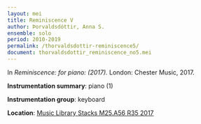 ```yaml
---
layout: mei
title: Reminiscence V
author: Þorvaldsdóttir, Anna S.  
ensemble: solo
period: 2010-2019
permalink: /thorvaldsdottir-reminiscence5/
document: thorvaldsdottir_reminiscence_no5.mei
---
```


In *Reminiscence: for piano: (2017).* London: Chester Music, 2017.

**Instrumentation summary**: piano (1)

**Instrumentation group**: keyboard

**Location**: <a href="https://tufts.primo.exlibrisgroup.com/permalink/01TUN_INST/1kc9gia/alma991018306187203851" target="_blank">Music Library Stacks M25.A56 R35 2017</a>
